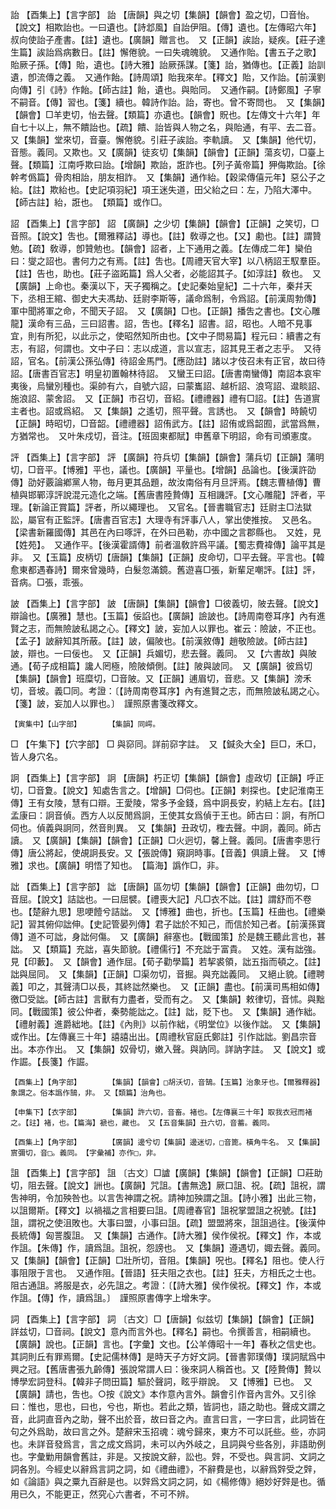 <!-- { "loadSidebar": true } -->
詒	【酉集上】【言字部】	詒	【唐韻】與之切【集韻】【韻會】盈之切，□音怡。【說文】相欺詒也。一曰遺也。【詩邶風】自詒伊阻。【傳】遺也。【左傳昭六年】叔向使詒子產書。【註】遺也。【廣韻】贈言也。　又【正韻】誒詒，疑疾。【莊子達生篇】誒詒爲病數日。【註】懈倦貌。一曰失魂魄貌。　又通作貽。【書五子之歌】貽厥子孫。【傳】貽，遺也。【詩大雅】詒厥孫謀。【箋】詒，猶傳也。【正義】詒訓遺，卽流傳之義。　又通作飴。【詩周頌】貽我來牟。【釋文】貽，又作詒。【前漢劉向傳】引《詩》作飴。【師古註】飴，遺也。與貽同。　又通作嗣。【詩鄭風】子寧不嗣音。【傳】習也。【箋】續也。韓詩作詒。詒，寄也。曾不寄問也。　又【集韻】【韻會】□羊吏切，怡去聲。【類篇】亦遺也。【韻會】貺也。【左傳文十六年】年自七十以上，無不饋詒也。【疏】饋、詒皆與人物之名，與貽通，有平、去二音。　又【集韻】堂來切，音臺。懈倦貌。引莊子誒詒。李軌讀。　又【集韻】他代切，音態。義同。又欺也。又【廣韻】徒亥切【集韻】【韻會】【正韻】蕩亥切，□臺上聲。【類篇】江南呼欺曰詒。【增韻】欺詒，誑詐也。【列子黃帝篇】狎侮欺詒。【徐幹考僞篇】骨肉相詒，朋友相詐。　又【集韻】通作紿。【穀梁傳僖元年】惡公子之紿。【註】欺紿也。【史記項羽紀】項王迷失道，田父紿之曰：左，乃陷大澤中。【師古註】紿，誑也。　【類篇】或作□。

詔	【酉集上】【言字部】	詔	【廣韻】之少切【集韻】【韻會】【正韻】之笑切，□音照。【說文】吿也。【爾雅釋詁】導也。【註】敎導之也。【又】勴也。【註】謂贊勉。【疏】敎導，卽贊勉也。【韻會】詔者，上下通用之義。【左傳成二年】欒伯曰：燮之詔也。書何力之有焉。【註】吿也。【周禮天官大宰】以八柄詔王馭羣臣。【註】告也，助也。【莊子盜跖篇】爲人父者，必能詔其子。【如淳註】敎也。　又【廣韻】上命也。秦漢以下，天子獨稱之。【史記秦始皇紀】二十六年，秦幷天下，丞相王綰、御史大夫馮劫、廷尉李斯等，議命爲制，令爲詔。【前漢周勃傳】軍中聞將軍之命，不聞天子詔。　又【廣韻】□也。【正韻】播吿之書也。【文心雕龍】漢命有三品，三曰詔書。詔，吿也。【釋名】詔書。詔，昭也。人暗不見事宜，則有所犯，以此示之，使昭然知所由也。【文中子問易篇】程元曰：續書之有志，有詔，何謂也。文中子曰：志以成道，言以宣志，詔其見王者之志乎。　又待詔，官名。【前漢公孫弘傳】待詔金馬門。【應劭註】諸以才伎召未有正官，故曰待詔。【唐書百官志】明皇初置翰林待詔。　又蠻王曰詔。【唐書南蠻傳】南詔本哀牢夷後，烏蠻別種也。渠帥有六，自號六詔，曰蒙巂詔、越析詔、浪穹詔、邆睒詔、施浪詔、蒙舍詔。　又【正韻】市召切，音紹。【禮禮器】禮有□詔。【註】告道賔主者也。詔或爲紹。　又【集韻】之遙切，照平聲。言誘也。　又【韻會】時饒切【正韻】時昭切，□音韶。【禮禮器】詔侑武方。【註】詔侑或爲韶囿，武當爲無，方猶常也。　又叶朱戍切，音注。【班固東都賦】申舊章下明詔，命有司頒憲度。

評	【酉集上】【言字部】	評	【廣韻】符兵切【集韻】【韻會】蒲兵切【正韻】蒲明切，□音平。【博雅】平也，議也。【廣韻】平量也。【增韻】品論也。【後漢許劭傳】劭好覈論鄕黨人物，毎月更其品題，故汝南俗有月旦評焉。【魏志曹植傳】曹植與邯鄲淳評說混元造化之端。【舊唐書陸贄傳】互相譏評。【文心雕龍】評者，平理。【新論正賞篇】評者，所以繩理也。　又官名。【晉書職官志】廷尉主□法獄訟，屬官有正監評。【唐書百官志】大理寺有評事八人，掌出使推按。　又邑名。【梁書新羅國傳】其邑在內曰啄評，在外曰邑勒，亦中國之言郡縣也。　又姓，見【姓苑】。　又通作平。【後漢霍諝傳】前者溫敎許爲平議。【蜀志費褘傳】論平其是非。　又【玉篇】皮柄切【唐韻】【集韻】【正韻】皮命切，□平去聲。平言也。【韓愈東都遇春詩】爾來曾幾時，白髮忽滿鏡。舊遊喜□張，新輩足嘲評。【註】評，音病。□張，乖張。

詖	【酉集上】【言字部】	詖	【唐韻】【集韻】【韻會】□彼義切，陂去聲。【說文】辯論也。【廣雅】慧也。【玉篇】佞諂也。【廣韻】譣詖也。【詩周南卷耳序】內有進賢之志，而無險詖私謁之心。【釋文】詖，妄加人以罪也。崔云：險詖，不正也。【孟子】詖辭知其所蔽。【註】詖，偏陂也。【前漢敘傳】趙敬險詖。【師古註】詖，辯也。一曰佞也。　又【正韻】兵媚切，悲去聲。義同。　又【六書故】與陂通。【荀子成相篇】讒人罔極，險陂傾側。【註】陂與詖同。　又【廣韻】彼爲切【集韻】【韻會】班糜切，□音陂。又【正韻】逋眉切，音悲。又【集韻】滂禾切，音坡。義□同。考證：〔【詩周南卷耳序】內有進賢之志，而無險詖私謁之心。【箋】詖，妄加人以罪也。〕　謹照原書箋改釋文。 

	【寅集中】【山字部】		【集韻】同崿。

□	【午集下】【穴字部】	□	與窌同。詳前窌字註。　又【鍼灸大全】巨□，禾□，皆人身穴名。

詗	【酉集上】【言字部】	詗	【唐韻】朽正切【集韻】【韻會】虛政切【正韻】呼正切，□音夐。【說文】知處吿言之。【增韻】□伺也。【正韻】剌探也。【史記淮南王傳】王有女陵，慧有口辯。王愛陵，常多予金錢，爲中詗長安，約結上左右。【註】孟康曰：詗音偵。西方人以反閒爲詗，王使其女爲偵于王也。師古曰：詗，有所□伺也。偵義與詗同，然音則異。　又【集韻】丑政切，檉去聲。中詗，義同。師古讀。　又【廣韻】【集韻】【韻會】【正韻】□火迥切，馨上聲。義同。【唐書李思行傳】唐公將起，使覘詗長安。又【張說傳】窺詗時事。【音義】俱讀上聲。　又【博雅】求也。【廣韻】明悟了知也。　【篇海】譌作□，非。

詘	【酉集上】【言字部】	詘	【唐韻】區勿切【集韻】【韻會】【正韻】曲勿切，□音屈。【說文】詰詘也。一曰屈襞。【禮喪大記】凡□衣不詘。【註】謂舒而不卷也。【楚辭九思】思哽饐兮詰詘。　又【博雅】曲也，折也。【玉篇】枉曲也。【禮樂記】習其俯仰詘伸。【史記管晏列傳】君子詘於不知己，而信於知己者。【前漢孫寶傳】道不可詘，身詘何傷。　又【廣韻】辭塞也。【戰國策】於是魏王聽此言也，甚詘。　又【類篇】充詘，喜失節貌。【禮儒行】不充詘于富貴。　又姓。漢有詘強。見【印藪】。　又【韻會】通作屈。【荀子勸學篇】若挈裘領，詘五指而頓之。【註】詘與屈同。　又【集韻】【正韻】□渠勿切，音掘。與充詘義同。　又絕止貌。【禮聘義】叩之，其聲淸□以長，其終詘然樂也。　又【正韻】盡也。【前漢司馬相如傳】徼□受詘。【師古註】言獸有力盡者，受而有之。　又【集韻】敕律切，音怵。與黜同。【戰國策】彼公仲者，秦勢能詘之。【註】詘，貶下也。　又【集韻】通作絀。【禮射義】進爵絀地。【註】《內則》以前作絀，《明堂位》以後作詘。　又【集韻】或作出。【左傳襄三十年】譆譆出出。【周禮秋官庭氏鄭註】引作詘詘。劉昌宗音出。本亦作出。　又【集韻】奴骨切，嫩入聲。與訥同。詳訥字註。　又【說文】或作誳。【長箋】作誳。

	【酉集上】【角字部】		【集韻】【韻會】□胡沃切，音鵠。【玉篇】治象牙也。【爾雅釋器】象謂之。俗本譌作鵠，非。　又【類篇】治角也。

	【申集下】【衣字部】		【集韻】許六切，音畜。褚也。【左傳襄三十年】取我衣冠而褚之。【註】褚，也。【篇海】褫也，藏也。　又【五音集韻】丑六切，音蓄。義同。

	【酉集上】【角字部】		【廣韻】邊兮切【集韻】邊迷切，□音篦。橫角牛名。　又【集韻】賔彌切，音□。義同。　【字彙補】亦作□，非。

詛	【酉集上】【言字部】	詛	〔古文〕□謯【廣韻】【集韻】【韻會】【正韻】□莊助切，阻去聲。【說文】詶也。【廣韻】咒詛。【書無逸】厥口詛、祝。【疏】詛祝，謂吿神明，令加殃咎也。以言吿神謂之祝。請神加殃謂之詛。【詩小雅】出此三物，以詛爾斯。【釋文】以禍福之言相要曰詛。【周禮春官】詛祝掌盟詛之祝號。【註】詛，謂祝之使沮敗也。大事曰盟，小事曰詛。【疏】盟盟將來，詛詛過往。【後漢仲長統傳】匈詈腹詛。　又【集韻】古通作。【詩大雅】侯作侯祝。【釋文】作，本或作詛。【朱傳】作，讀爲詛。詛祝，怨謗也。　又【集韻】遵遇切，娵去聲。義同。　又【集韻】【韻會】【正韻】□壯所切，音阻。【集韻】呪也。【釋名】阻也。使人行事阻限于言也。　又通作阻。【晉語】狂夫阻之衣也。【註】狂夫，方相氏之士也。阻古通詛。將服是衣，必先詛之。考證：〔【詩大雅】侯作侯祝。【釋文】作，本或作詛。【傳】作，讀爲詛。〕　謹照原書傳字上增朱字。 

詞	【酉集上】【言字部】	詞	〔古文〕□【唐韻】似兹切【集韻】【韻會】【正韻】詳兹切，□音祠。【說文】意內而言外也。【釋名】嗣也。令撰善言，相嗣續也。【廣韻】說也。【正韻】言也。【字彙】文也。【公羊傳昭十一年】春秋之信史也。其詞則丘有罪焉爾。【史記儒林傳】是時天子方好文詞。【晉書郭璞傳】璞詞賦爲中興之冠。【舊唐書張九齡傳】張說常謂人曰：後來詞人稱首也。又【陸贄傳】贄以博學宏詞登科。【韓非子問田篇】驅於聲詞，眩乎辯說。　又【博雅】已也。　又【廣韻】請也，吿也。○按《說文》本作意內言外。韻會引作音內言外。又引徐曰：惟也，思也，曰也，兮也，斯也。若此之類，皆詞也，語之助也。聲成文謂之音，此詞直音內之助，聲不出於音，故曰音之內。直言曰言，一字曰言，此詞皆在句之外爲助，故曰言之外。楚辭宋玉招魂：魂兮歸來，東方不可以託些。些，亦詞也。未詳音發爲言，言之成文爲詞，未可以內外岐之，且詞與兮些各別，非語助例也。字彙勦用韻會舊註，非是。又按說文辭，訟也。辤，不受也。與言詞、文詞之詞各別。今經史以辭爲言詞之詞，如《禮曲禮》，不辭費是也，以辭爲辤受之辤，如《論語》與之粟九百辭是也。以辤爲文詞之詞，如《楊修傳》絕妙好辤是也。循用已久，不能更正，然究心六書者，不可不辨。

